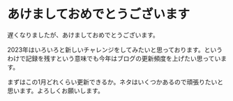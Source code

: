 # あけましておめでとうございます

遅くなりましたが、あけましておめでとうございます。

2023年はいろいろと新しいチャレンジをしてみたいと思っております。というわけで記録を残すという意味でも今年はブログの更新頻度を上げたい思っています。

まずはこの1月どれくらい更新できるか。ネタはいくつかあるので頑張りたいと思います。よろしくお願いします。
